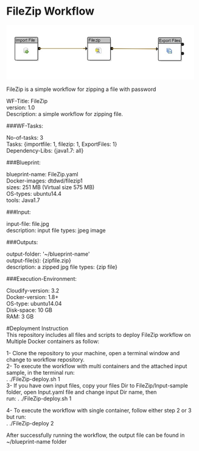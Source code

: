 # FileZip Workflow

![myimage-alt-tag](https://github.com/WorkflowCenter-Repositories/FileZip-WF/raw/master/Filezip.jpg)
  
FileZip is a simple workflow for zipping a file with password
  
  WF-Title: FileZip    
  version: 1.0    
  Description: a simple workflow for zipping file.  
  
###WF-Tasks:  
  
  No-of-tasks: 3  
  Tasks: {importfile: 1, filezip: 1, ExportFiles: 1}  
  Dependency-Libs: {java1.7: all}   

###Blueprint:

  blueprint-name: FileZip.yaml  
  Docker-images: dtdwd/filezip1  
  sizes: 251 MB (Virtual size 575 MB)  
  OS-types: ubuntu14.4  
  tools: Java1.7  
  
###Input:  
  
  input-file:  file.jpg    
  description: input file
  types: jpeg image

###Outputs:

  output-folder: '~/blueprint-name'  
  output-file(s): {zipfile.zip}  
  description:  a zipped jpg file
  types: {zip file}  

###Execution-Environment:  
  
  Cloudify-version: 3.2  
  Docker-version: 1.8+  
  OS-type: ubuntu14.04  
  Disk-space: 10 GB  
  RAM: 3 GB  
  
#Deployment Instruction  
This repository includes all files and scripts to deploy FileZip workflow on Multiple Docker containers as follow:  
  
1- Clone the repository to your machine, open a terminal window and change to workflow repository.  
2- To execute the workflow with multi containers and the attached input sample, in the terminal run:   
   . ./FileZip-deploy.sh 1    
3- If you have own input files, copy your files Dir to FileZip/Input-sample folder, open Input.yaml file and change input Dir name, then  
   run: . ./FileZip-deploy.sh 1  
  
4- To execute the workflow with single container, follow either step 2 or 3 but run:    
   . ./FileZip-deploy 2  
  
After successfully running the workflow, the output file can be found in ~/blueprint-name folder
